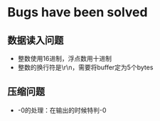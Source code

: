 # **Bugs have been solved**

## 数据读入问题
+ 整数使用16进制，浮点数用十进制
+ 整数的换行符是\r\n，需要将buffer定为5个bytes

## 压缩问题
+ -0的处理：在输出的时候特判-0